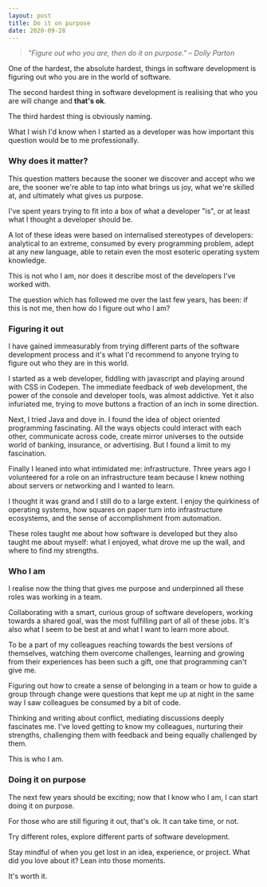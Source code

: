 ```yaml
---
layout: post
title: Do it on purpose
date: 2020-09-28
---
```


> _"Figure out who you are, then do it on purpose."_
> – _Dolly Parton_

One of the hardest, the absolute hardest, things in software development is figuring out who you are in the world of software. 

The second hardest thing in software development is realising that who you are will change and **that's ok**. 

The third hardest thing is obviously naming.

What I wish I'd know when I started as a developer was how important this question would be to me professionally.

### Why does it matter?

This question matters because the sooner we discover and accept who we are, the sooner we're able to tap into what brings us joy, what we're skilled at, and ultimately what gives us purpose.

I've spent years trying to fit into a box of what a developer "is", or at least what I thought a developer should be. 

A lot of these ideas were based on internalised stereotypes of developers: analytical to an extreme, consumed by every programming problem, adept at any new language, able to retain even the most esoteric operating system knowledge.

This is not who I am, nor does it describe most of the developers I've worked with.

The question which has followed me over the last few years, has been: if this is not me, then how do I figure out who I am?

### Figuring it out

I have gained immeasurably from trying different parts of the software development process and it's what I'd recommend to anyone trying to figure out who they are in this world. 

I started as a web developer, fiddling with javascript and playing around with CSS in Codepen. The immediate feedback of web development, the power of the console and developer tools, was almost addictive. Yet it also infuriated me, trying to move buttons a fraction of an inch in some direction.

Next, I tried Java and dove in. I found the idea of object oriented programming fascinating. All the ways objects could interact with each other, communicate across code, create mirror universes to the outside world of banking, insurance, or advertising. But I found a limit to my fascination. 

Finally I leaned into what intimidated me: infrastructure. Three years ago I volunteered for a role on an infrastructure team because I knew nothing about servers or networking and I wanted to learn. 

I thought it was grand and I still do to a large extent. I enjoy the quirkiness of operating systems, how squares on paper turn into infrastructure ecosystems, and the sense of accomplishment from automation. 

These roles taught me about how software is developed but they also taught me about myself: what I enjoyed, what drove me up the wall, and where to find my strengths.

### Who I am

I realise now the thing that gives me purpose and underpinned all these roles was working in a team.

Collaborating with a smart, curious group of software developers, working towards a shared goal, was the most fulfilling part of all of these jobs. It's also what I seem to be best at and what I want to learn more about. 

To be a part of my colleagues reaching towards the best versions of themselves, watching them overcome challenges, learning and growing from their experiences has been such a gift, one that programming can't give me. 

Figuring out how to create a sense of belonging in a team or how to guide a group through change were questions that kept me up at night in the same way I saw colleagues be consumed by a bit of code. 

Thinking and writing about conflict, mediating discussions deeply fascinates me. I've loved getting to know my colleagues, nurturing their strengths, challenging them with feedback and being equally challenged by them.

This is who I am.

### Doing it on purpose

The next few years should be exciting; now that I know who I am, I can start doing it on purpose.

For those who are still figuring it out, that's ok. It can take time, or not.

Try different roles, explore different parts of software development.

Stay mindful of when you get lost in an idea, experience, or project. What did you love about it? Lean into those moments.

It's worth it.
